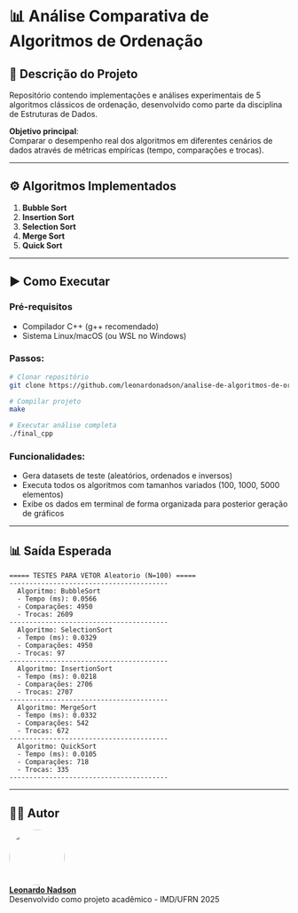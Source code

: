# 📊 Análise Comparativa de Algoritmos de Ordenação  

## 🚀 Descrição do Projeto  
Repositório contendo implementações e análises experimentais de 5 algoritmos clássicos de ordenação, desenvolvido como parte da disciplina de Estruturas de Dados.  

**Objetivo principal**:  
Comparar o desempenho real dos algoritmos em diferentes cenários de dados através de métricas empíricas (tempo, comparações e trocas).

---

## ⚙️ Algoritmos Implementados  
1. **Bubble Sort**  
2. **Insertion Sort**  
3. **Selection Sort**  
4. **Merge Sort**  
5. **Quick Sort**  

---

## ▶️ Como Executar  

### Pré-requisitos  
- Compilador C++ (g++ recomendado)  
- Sistema Linux/macOS (ou WSL no Windows)  

### Passos:  
```bash
# Clonar repositório
git clone https://github.com/leonardonadson/analise-de-algoritmos-de-ordenacao.git

# Compilar projeto
make

# Executar análise completa
./final_cpp
```

### Funcionalidades:  
- Gera datasets de teste (aleatórios, ordenados e inversos)  
- Executa todos os algoritmos com tamanhos variados (100, 1000, 5000 elementos)  
- Exibe os dados em terminal de forma organizada para posterior geração de gráficos  

---

## 📊 Saída Esperada  
```plaintext
===== TESTES PARA VETOR Aleatorio (N=100) =====
----------------------------------------
  Algoritmo: BubbleSort
  - Tempo (ms): 0.0566
  - Comparações: 4950
  - Trocas: 2609
----------------------------------------
  Algoritmo: SelectionSort
  - Tempo (ms): 0.0329
  - Comparações: 4950
  - Trocas: 97
----------------------------------------
  Algoritmo: InsertionSort
  - Tempo (ms): 0.0218
  - Comparações: 2706
  - Trocas: 2707
----------------------------------------
  Algoritmo: MergeSort
  - Tempo (ms): 0.0332
  - Comparações: 542
  - Trocas: 672
----------------------------------------
  Algoritmo: QuickSort
  - Tempo (ms): 0.0105
  - Comparações: 718
  - Trocas: 335
----------------------------------------
```

---

## 👨‍💻 Autor  
[<img src="https://avatars.githubusercontent.com/u/72714982?v=4" width=100 style="border-radius:50%"><br> **Leonardo Nadson**](https://github.com/leonardonadson)  
Desenvolvido como projeto acadêmico - IMD/UFRN 2025
